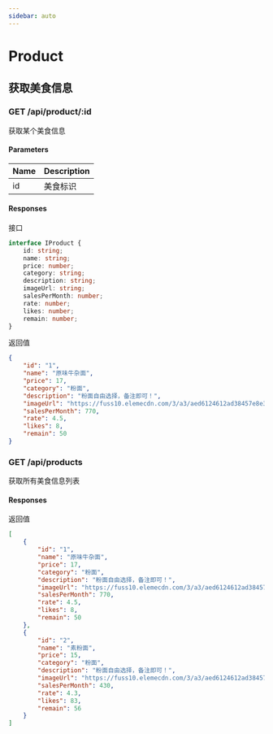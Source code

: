 ```yaml
---
sidebar: auto
---
```


# Product

## 获取美食信息

### GET /api/product/:id

获取某个美食信息

#### Parameters
| Name          | Description           |
| ------------- | --------------------- |
| id            | 美食标识               |

#### Responses

接口
```typescript
interface IProduct {
    id: string;
    name: string;
    price: number;
    category: string;
    description: string;
    imageUrl: string;
    salesPerMonth: number;
    rate: number;
    likes: number;
    remain: number;
}
```

返回值
```json
{
    "id": "1",
    "name": "原味牛杂面",
    "price": 17,
    "category": "粉面",
    "description": "粉面自由选择，备注即可！",
    "imageUrl": "https://fuss10.elemecdn.com/3/a3/aed6124612ad38457e8e369d7e54bjpeg.jpeg",
    "salesPerMonth": 770,
    "rate": 4.5,
    "likes": 8,
    "remain": 50
}
```

### GET /api/products

获取所有美食信息列表

#### Responses

返回值
```json
[
    {
        "id": "1",
        "name": "原味牛杂面",
        "price": 17,
        "category": "粉面",
        "description": "粉面自由选择，备注即可！",
        "imageUrl": "https://fuss10.elemecdn.com/3/a3/aed6124612ad38457e8e369d7e54bjpeg.jpeg",
        "salesPerMonth": 770,
        "rate": 4.5,
        "likes": 8,
        "remain": 50
    },
    {
        "id": "2",
        "name": "素粉面",
        "price": 15,
        "category": "粉面",
        "description": "粉面自由选择，备注即可！",
        "imageUrl": "https://fuss10.elemecdn.com/3/a3/aed6124612ad38457e8e369d7e54bjpeg.jpeg",
        "salesPerMonth": 430,
        "rate": 4.3,
        "likes": 83,
        "remain": 56
    }
]
```


